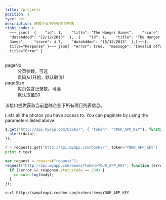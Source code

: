 ```yaml
---
title: /projects
position: 1
type: get
description: 获取企业下所有项目列表
right_code: >-
  ~~~ json[  {    "id": 1,    "title": "The Hunger Games",    "score": 4.5,   
  "dateAdded": "12/12/2013"  },  {    "id": 1,    "title": "The Hunger
  Games",    "score": 4.7,    "dateAdded": "15/12/2013"  },]~~~{:
  title="Response" }~~~ json{  "error": true,  "message": "Invalid offset"}~~~{:
  title="Error" }
---
```



<dl><dt>pageNo</dt><dd>分页参数，可选</dd><dd>页码从1开始，默认取值1</dd><dt>pageSize</dt><dd>每页包含记录数，可选</dd><dd>默认取值20</dd></dl>

该接口提供获取当前登陆企业下所有项目列表信息。

Lists all the photos you have access to. You can paginate by using the parameters listed above.

```javascript
$.get("http://api.myapp.com/books/", { "token": "YOUR_APP_KEY"}, function(data) {
  alert(data);
});
```

```python
r = requests.get("http://api.myapp.com/books/", token="YOUR_APP_KEY")
print r.text
```

```javascript
var request = require("request");
request("http://api.myapp.com/books?token=YOUR_APP_KEY", function (error, response, body) {
  if (!error && response.statusCode == 200) {
    console.log(body);
  }
});
```

```bash
curl http://sampleapi.readme.com/orders?key=YOUR_APP_KEY
```